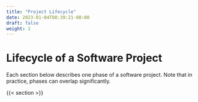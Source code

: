 ```yaml
---
title: "Project Lifecycle"
date: 2023-01-04T08:39:21-08:00
draft: false
weight: 1
---
```


# Lifecycle of a Software Project

Each section below describes one phase of a software project. Note that in practice, phases can overlap significantly.

{{< section >}}
